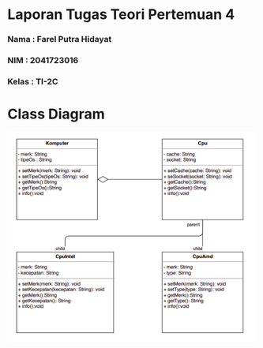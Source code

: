 # Laporan Tugas Teori Pertemuan 4
### Nama : Farel Putra Hidayat
### NIM : 2041723016
### Kelas : TI-2C

# Class Diagram

![DiagramClass](https://github.com/farelkun/Praktikum-PBO/blob/master/Pertemuan-4/Teori/img/tugasPBO.png?raw=true)
